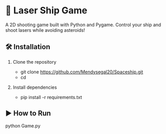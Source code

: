 
# 🚀 Laser Ship Game

A 2D shooting game built with Python and Pygame.
Control your ship and shoot lasers while avoiding asteroids!

## 🛠️ Installation

1. Clone the repository
   - git clone https://github.com/Mendysegal20/Spaceship.git
   - cd <repo-name>

2. Install dependencies
   - pip install -r requirements.txt


## ▶️ How to Run
  python Game.py

